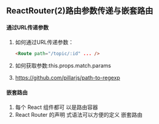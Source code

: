 ## ReactRouter(2)路由参数传递与嵌套路由

#### 通过URL传递参数

1. 如何通过URL传递参数：
    ```html
    <Route path="/topic/:id" ... />
    ```

2. 如何获取参数:this.props.match.params

3. https://github.com/pillarjs/path-to-regexp

#### 嵌套路由

1. 每个 React 组件都可 以是路由容器
2. React Router 的声明 式语法可以方便的定义 嵌套路由